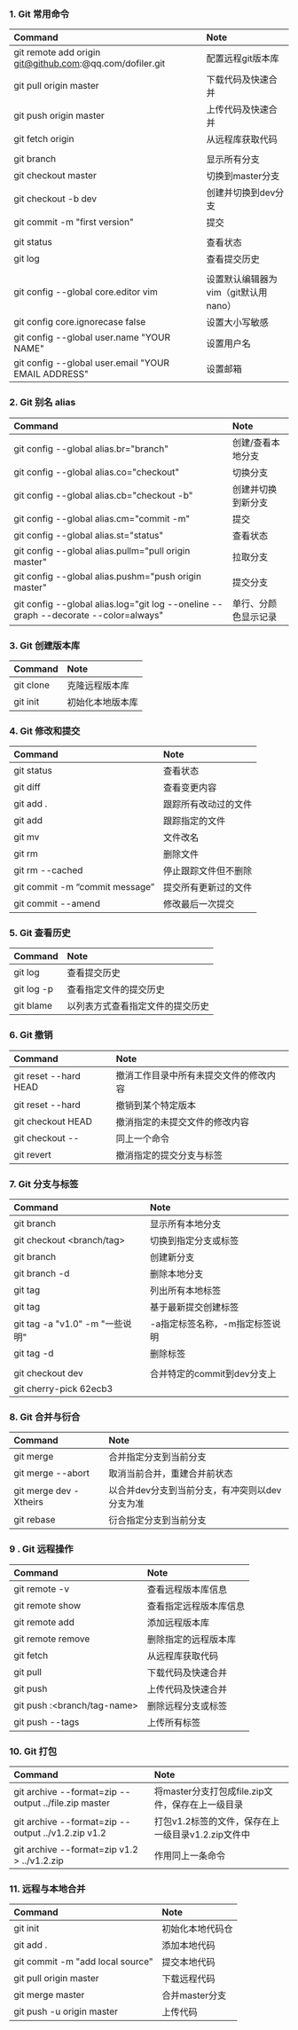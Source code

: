 ### 1. Git 常用命令

| Command                                                      | Note                                 |
| :----------------------------------------------------------- | :----------------------------------- |
| git remote add origin git@github.com:<YourName>@qq.com/dofiler.git | 配置远程git版本库                    |
| git pull origin master                                       | 下载代码及快速合并                   |
| git push origin master                                       | 上传代码及快速合并                   |
| git fetch origin                                             | 从远程库获取代码                     |
|                                                              |                                      |
| git branch                                                   | 显示所有分支                         |
| git checkout master                                          | 切换到master分支                     |
| git checkout -b dev                                          | 创建并切换到dev分支                  |
| git commit -m "first version"                                | 提交                                 |
|                                                              |                                      |
| git status                                                   | 查看状态                             |
| git log                                                      | 查看提交历史                         |
|                                                              |                                      |
| git config --global core.editor vim                          | 设置默认编辑器为vim（git默认用nano） |
| git config core.ignorecase false                             | 设置大小写敏感                       |
| git config --global user.name "YOUR NAME"                    | 设置用户名                           |
| git config --global user.email "YOUR EMAIL ADDRESS"          | 设置邮箱                             |



### 2. Git 别名 alias

| Command                                                      | Note                 |
| :----------------------------------------------------------- | :------------------- |
| git config --global alias.br="branch"                        | 创建/查看本地分支    |
| git config --global alias.co="checkout"                      | 切换分支             |
| git config --global alias.cb="checkout -b"                   | 创建并切换到新分支   |
| git config --global alias.cm="commit -m"                     | 提交                 |
| git config --global alias.st="status"                        | 查看状态             |
| git config --global alias.pullm="pull origin master"         | 拉取分支             |
| git config --global alias.pushm="push origin master"         | 提交分支             |
| git config --global alias.log="git log --oneline --graph --decorate --color=always" | 单行、分颜色显示记录 |



### 3. Git 创建版本库

| Command         | Note             |
| :-------------- | :--------------- |
| git clone <url> | 克隆远程版本库   |
| git init        | 初始化本地版本库 |



### 4. Git 修改和提交 

| Command                        | Note                 |
| :----------------------------- | :------------------- |
| git status                     | 查看状态             |
| git diff                       | 查看变更内容         |
| git add .                      | 跟踪所有改动过的文件 |
| git add <file>                 | 跟踪指定的文件       |
| git mv <old> <new>             | 文件改名             |
| git rm <file>                  | 删除文件             |
| git rm --cached <file>         | 停止跟踪文件但不删除 |
| git commit -m “commit message” | 提交所有更新过的文件 |
| git commit --amend             | 修改最后一次提交     |



### 5. Git 查看历史

| Command           | Note                             |
| :---------------- | :------------------------------- |
| git log           | 查看提交历史                     |
| git log -p <file> | 查看指定文件的提交历史           |
| git blame <file>  | 以列表方式查看指定文件的提交历史 |



### 6. Git 撤销

| Command                    | Note                                   |
| :------------------------- | :------------------------------------- |
| git reset --hard HEAD      | 撤消工作目录中所有未提交文件的修改内容 |
| git reset --hard <version> | 撤销到某个特定版本                     |
| git checkout HEAD <file>   | 撤消指定的未提交文件的修改内容         |
| git checkout -- <file>     | 同上一个命令                           |
| git revert <commit>        | 撤消指定的提交分支与标签               |



### 7. Git 分支与标签

| Command                         | Note                           |
| :------------------------------ | :----------------------------- |
| git branch                      | 显示所有本地分支               |
| git checkout <branch/tag>       | 切换到指定分支或标签           |
| git branch <new-branch>         | 创建新分支                     |
| git branch -d <branch>          | 删除本地分支                   |
| git tag                         | 列出所有本地标签               |
| git tag <tagname>               | 基于最新提交创建标签           |
| git tag -a "v1.0" -m "一些说明" | -a指定标签名称，-m指定标签说明 |
| git tag -d <tagname>            | 删除标签                       |
|                                 |                                |
| git checkout dev                | 合并特定的commit到dev分支上    |
| git cherry-pick 62ecb3          |                                |



### 8. Git 合并与衍合

| Command                | Note                                           |
| :--------------------- | :--------------------------------------------- |
| git merge <branch>     | 合并指定分支到当前分支                         |
| git merge --abort      | 取消当前合并，重建合并前状态                   |
| git merge dev -Xtheirs | 以合并dev分支到当前分支，有冲突则以dev分支为准 |
| git rebase <branch>    | 衍合指定分支到当前分支                         |



### 9 . Git 远程操作

| Command                              | Note                   |
| :----------------------------------- | :--------------------- |
| git remote -v                        | 查看远程版本库信息     |
| git remote show <remote>             | 查看指定远程版本库信息 |
| git remote add <remote> <url>        | 添加远程版本库         |
| git remote remove <remote>           | 删除指定的远程版本库   |
| git fetch <remote>                   | 从远程库获取代码       |
| git pull <remote> <branch>           | 下载代码及快速合并     |
| git push <remote> <branch>           | 上传代码及快速合并     |
| git push <remote> :<branch/tag-name> | 删除远程分支或标签     |
| git push --tags                      | 上传所有标签           |



### 10. Git 打包

| Command                                              | Note                                               |
| :--------------------------------------------------- | :------------------------------------------------- |
| git archive --format=zip --output ../file.zip master | 将master分支打包成file.zip文件，保存在上一级目录   |
| git archive --format=zip --output ../v1.2.zip v1.2   | 打包v1.2标签的文件，保存在上一级目录v1.2.zip文件中 |
| git archive --format=zip v1.2 > ../v1.2.zip          | 作用同上一条命令                                   |



### 11. 远程与本地合并

| Command                          | Note             |
| :------------------------------- | :--------------- |
| git init                         | 初始化本地代码仓 |
| git add .                        | 添加本地代码     |
| git commit -m "add local source" | 提交本地代码     |
| git pull origin master           | 下载远程代码     |
| git merge master                 | 合并master分支   |
| git push -u origin master        | 上传代码         |

